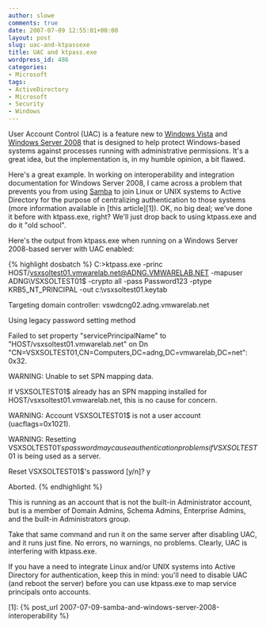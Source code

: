 ```yaml
---
author: slowe
comments: true
date: 2007-07-09 12:55:01+00:00
layout: post
slug: uac-and-ktpassexe
title: UAC and ktpass.exe
wordpress_id: 486
categories:
- Microsoft
tags:
- ActiveDirectory
- Microsoft
- Security
- Windows
---
```


User Account Control (UAC) is a feature new to [Windows Vista](http://www.microsoft.com/windowsvista/) and [Windows Server 2008](http://www.microsoft.com/windowsserver2008/default.mspx) that is designed to help protect Windows-based systems against processes running with administrative permissions. It's a great idea, but the implementation is, in my humble opinion, a bit flawed.

Here's a great example. In working on interoperability and integration documentation for Windows Server 2008, I came across a problem that prevents you from using [Samba](http://www.samba.org/) to join Linux or UNIX systems to Active Directory for the purpose of centralizing authentication to those systems (more information available in [this article][1]). OK, no big deal; we've done it before with ktpass.exe, right? We'll just drop back to using ktpass.exe and do it "old school".

Here's the output from ktpass.exe when running on a Windows Server 2008-based server with UAC enabled:

{% highlight dosbatch %}
C:\>ktpass.exe -princ HOST/vsxsoltest01.vmwarelab.net@ADNG.VMWARELAB.NET 
-mapuser ADNG\VSXSOLTEST01$ -crypto all -pass Password123 
-ptype KRB5_NT_PRINCIPAL -out c:\vsxsoltest01.keytab  

Targeting domain controller: vswdcng02.adng.vmwarelab.net  

Using legacy password setting method  

Failed to set property "servicePrincipalName" to 
"HOST/vsxsoltest01.vmwarelab.net" on Dn 
"CN=VSXSOLTEST01,CN=Computers,DC=adng,DC=vmwarelab,DC=net": 0x32.  

WARNING: Unable to set SPN mapping data.  

If VSXSOLTEST01$ already has an SPN mapping installed for 
HOST/vsxsoltest01.vmwarelab.net, this is no cause for concern.  

WARNING: Account VSXSOLTEST01$ is not a user account (uacflags=0x1021).  

WARNING: Resetting VSXSOLTEST01$'s password may cause 
 authentication problems if VSXSOLTEST01$ is being used as a server.  

Reset VSXSOLTEST01$'s password [y/n]?  y  

Aborted.
{% endhighlight %}

This is running as an account that is not the built-in Administrator account, but is a member of Domain Admins, Schema Admins, Enterprise Admins, and the built-in Administrators group.

Take that same command and run it on the same server after disabling UAC, and it runs just fine. No errors, no warnings, no problems. Clearly, UAC is interfering with ktpass.exe.

If you have a need to integrate Linux and/or UNIX systems into Active Directory for authentication, keep this in mind: you'll need to disable UAC (and reboot the server) before you can use ktpass.exe to map service principals onto accounts.

[1]: {% post_url 2007-07-09-samba-and-windows-server-2008-interoperability %}
